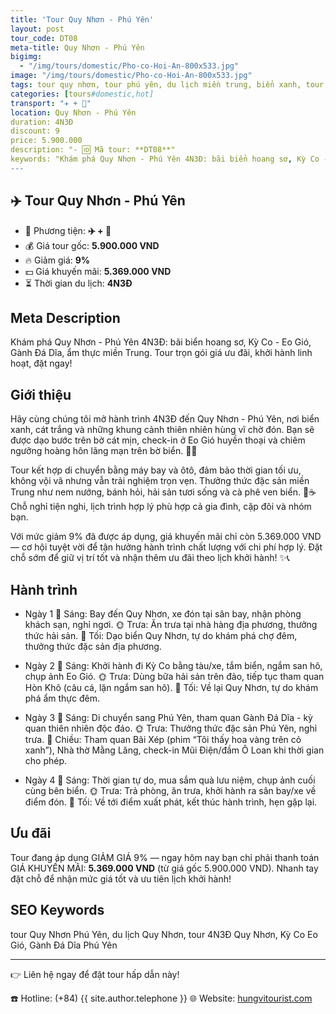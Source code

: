 ```yaml
---
title: 'Tour Quy Nhơn - Phú Yên'
layout: post
tour_code: DT08
meta-title: Quy Nhơn - Phú Yên
bigimg:
  - "/img/tours/domestic/Pho-co-Hoi-An-800x533.jpg"
image: "/img/tours/domestic/Pho-co-Hoi-An-800x533.jpg"
tags: tour quy nhơn, tour phú yên, du lịch miền trung, biển xanh, tour nội địa
categories: [tours#domestic,hot]
transport: "✈️ + 🚌"
location: Quy Nhơn - Phú Yên
duration: 4N3Đ
discount: 9
price: 5.900.000
description: "- 🆔 Mã tour: **DT08**"
keywords: "Khám phá Quy Nhơn - Phú Yên 4N3Đ: bãi biển hoang sơ, Kỳ Co - Eo Gió, Gành Đá Dĩa, ẩm thực miền Trung. Tour trọn gói giá ưu đãi, khởi hành linh hoạt, đặt ngay!"
---
```


## ✈️ Tour Quy Nhơn - Phú Yên



- 🚗 Phương tiện: **✈️ + 🚌**
- 💰 Giá tour gốc: **5.900.000 VND**
- 🔥 Giảm giá: **9%**
- 💵 Giá khuyến mãi: **5.369.000 VND**
- ⏳ Thời gian du lịch: **4N3Đ**

## Meta Description
Khám phá Quy Nhơn - Phú Yên 4N3Đ: bãi biển hoang sơ, Kỳ Co - Eo Gió, Gành Đá Dĩa, ẩm thực miền Trung. Tour trọn gói giá ưu đãi, khởi hành linh hoạt, đặt ngay!

## Giới thiệu
Hãy cùng chúng tôi mở hành trình 4N3Đ đến Quy Nhơn - Phú Yên, nơi biển xanh, cát trắng và những khung cảnh thiên nhiên hùng vĩ chờ đón. Bạn sẽ được dạo bước trên bờ cát mịn, check-in ở Eo Gió huyền thoại và chiêm ngưỡng hoàng hôn lãng mạn trên bờ biển. 🌊📸

Tour kết hợp di chuyển bằng máy bay và ôtô, đảm bảo thời gian tối ưu, không vội vã nhưng vẫn trải nghiệm trọn vẹn. Thưởng thức đặc sản miền Trung như nem nướng, bánh hỏi, hải sản tươi sống và cà phê ven biển. 🍤☕️ Chỗ nghỉ tiện nghi, lịch trình hợp lý phù hợp cả gia đình, cặp đôi và nhóm bạn.

Với mức giảm 9% đã được áp dụng, giá khuyến mãi chỉ còn 5.369.000 VND — cơ hội tuyệt vời để tận hưởng hành trình chất lượng với chi phí hợp lý. Đặt chỗ sớm để giữ vị trí tốt và nhận thêm ưu đãi theo lịch khởi hành! ✨📞

## Hành trình
- Ngày 1
  🌅 Sáng: Bay đến Quy Nhơn, xe đón tại sân bay, nhận phòng khách sạn, nghỉ ngơi.
  🌞 Trưa: Ăn trưa tại nhà hàng địa phương, thưởng thức hải sản.
  🌙 Tối: Dạo biển Quy Nhơn, tự do khám phá chợ đêm, thưởng thức đặc sản địa phương.

- Ngày 2
  🌅 Sáng: Khởi hành đi Kỳ Co bằng tàu/xe, tắm biển, ngắm san hô, chụp ảnh Eo Gió.
  🌞 Trưa: Dùng bữa hải sản trên đảo, tiếp tục tham quan Hòn Khô (câu cá, lặn ngắm san hô).
  🌙 Tối: Về lại Quy Nhơn, tự do khám phá ẩm thực đêm.

- Ngày 3
  🌅 Sáng: Di chuyển sang Phú Yên, tham quan Gành Đá Dĩa - kỳ quan thiên nhiên độc đáo.
  🌞 Trưa: Thưởng thức đặc sản Phú Yên, nghỉ trưa.
  🌙 Chiều: Tham quan Bãi Xép (phim “Tôi thấy hoa vàng trên cỏ xanh”), Nhà thờ Mằng Lăng, check-in Mũi Điện/đầm Ô Loan khi thời gian cho phép.

- Ngày 4
  🌅 Sáng: Thời gian tự do, mua sắm quà lưu niệm, chụp ảnh cuối cùng bên biển.
  🌞 Trưa: Trả phòng, ăn trưa, khởi hành ra sân bay/xe về điểm đón.
  🌙 Tối: Về tới điểm xuất phát, kết thúc hành trình, hẹn gặp lại.

## Ưu đãi
Tour đang áp dụng GIẢM GIÁ 9% — ngay hôm nay bạn chỉ phải thanh toán GIÁ KHUYẾN MÃI: **5.369.000 VND** (từ giá gốc 5.900.000 VND). Nhanh tay đặt chỗ để nhận mức giá tốt và ưu tiên lịch khởi hành!

## SEO Keywords
tour Quy Nhơn Phú Yên, du lịch Quy Nhơn, tour 4N3Đ Quy Nhơn, Kỳ Co Eo Gió, Gành Đá Dĩa Phú Yên

---

👉 Liên hệ ngay để đặt tour hấp dẫn này!

☎️ Hotline: (+84) {{ site.author.telephone }}
🌐 Website: [hungvitourist.com](https://hungvitourist.com)

